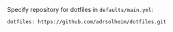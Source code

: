 Specify repository for dotfiles in `defaults/main.yml`:
```
dotfiles: https://github.com/adrsolheim/dotfiles.git
```
